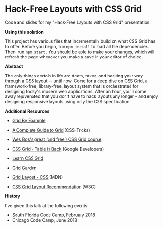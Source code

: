 # Hack-Free Layouts with CSS Grid
Code and slides for my "Hack-Free Layouts with CSS Grid" presentation.

**Using this solution**

This project has various files that incrementally build on what CSS Grid has to offer. Before you begin, run `npm install` to load all the dependencies. Then, run `npm start.` You should be able to make your changes, which will refresh the page whenever you make a save in your editor of choice.

**Abstract**

The only things certain in life are death, taxes, and hacking your way through a CSS layout -- until now. Come for a deep dive on CSS Grid, a framework-free, library-free, layout system that is orchestrated for designing today's modern web applications. After an hour, you'll come away rejuvenated that you don't have to hack layouts any longer - and enjoy designing responsive layouts using only the CSS specification.

**Additional Resources**
* [Grid By Example](https://gridbyexample.com/examples/)

* [A Complete Guide to Grid](https://css-tricks.com/snippets/css/complete-guide-grid/) (CSS-Tricks)
* [Wes Bos's great (and free!) CSS Grid course](https://cssgrid.io/)

* [CSS Grid - Table is Back](https://developers.google.com/web/updates/2017/01/css-grid) (Google Developers)
* [Learn CSS Grid](http://learncssgrid.com/)
* [Grid Garden](http://cssgridgarden.com/)

* [Grid Layout - CSS](https://developer.mozilla.org/en-US/docs/Web/CSS/CSS_Grid_Layout) (MDN)
* [CSS Grid Layout Recommendation](https://www.w3.org/TR/css-grid-1/) (W3C)

**History**

I've given this talk at the following events:
* South Florida Code Camp, February 2018
* Chicago Code Camp, June 2018

